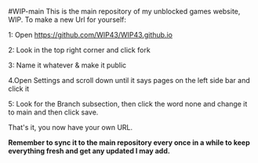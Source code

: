 #WIP-main
This is the main repository of my unblocked games website, WIP. 
To make a new Url for yourself:

1: Open https://github.com/WIP43/WIP43.github.io

2: Look in the top right corner and click fork

3: Name it whatever & make it public

4.Open Settings and scroll down until it says pages on the left side bar and click it

5: Look for the Branch subsection, then click the word none and change it to main and then click save.

That's it, you now have your own URL.

**Remember to sync it to the main repository every once in a while to keep everything fresh and get any updated I may add.**
